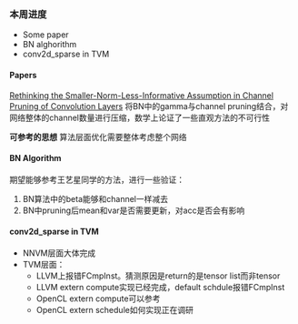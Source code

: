 ### 本周进度
- Some paper
- BN alghorithm
- conv2d_sparse in TVM

#### Papers
[Rethinking the Smaller-Norm-Less-Informative Assumption in Channel Pruning of Convolution Layers](https://arxiv.org/abs/1802.00124)
将BN中的gamma与channel pruning结合，对网络整体的channel数量进行压缩，数学上论证了一些直观方法的不可行性

__可参考的思想__
算法层面优化需要整体考虑整个网络

#### BN Algorithm
期望能够参考王艺星同学的方法，进行一些验证：
1. BN算法中的beta能够和channel一样减去
2. BN中pruning后mean和var是否需要更新，对acc是否会有影响

#### conv2d_sparse in TVM
- NNVM层面大体完成
- TVM层面：
    - LLVM上报错FCmpInst。猜测原因是return的是tensor list而非tensor
    - LLVM extern compute实现已经完成，default schdule报错FCmpInst
    - OpenCL extern compute可以参考
    - OpenCL extern schedule如何实现正在调研
    

